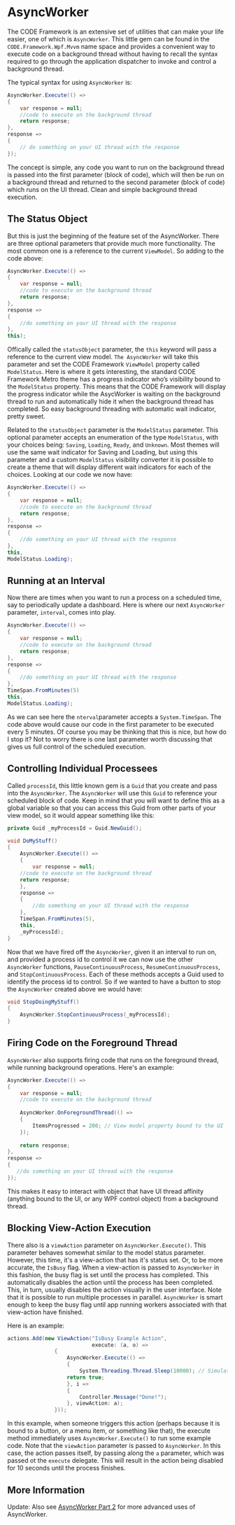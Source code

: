 # AsyncWorker 

The CODE Framework is an extensive set of utilities that can make your life easier, one of which is `AsyncWorker`. This little gem can be found in the `CODE.Framework.Wpf.Mvvm` name space and provides a convenient way to execute code on a background thread without having to recall the syntax required to go through the application dispatcher to invoke and control a background thread.

The typical syntax for using `AsyncWorker` is:

```C#
AsyncWorker.Execute(() =>
{
    var response = null;
    //code to execute on the background thread
    return response;
},
response =>
{
    // do something on your UI thread with the response
});
```

The concept is simple, any code you want to run on the background thread is passed into the first parameter (block of code), which will then be run on a background thread and returned to the second parameter (block of code) which runs on the UI thread. Clean and simple background thread execution.

## The Status Object

But this is just the beginning of the feature set of the AsyncWorker. There are three optional parameters that provide much more functionality. The most common one is a reference to the current `ViewModel`. So adding to the code above:

```C#
AsyncWorker.Execute(() =>
{
    var response = null;
    //code to execute on the background thread
    return response;
},
response =>
{
    //do something on your UI thread with the response
}, 
this);
```

Offically called the `statusObject` parameter, the `this` keyword will pass a reference to the current view model. `The AsyncWorker` will take this parameter and set the CODE Framework `ViewModel` property called `ModelStatus`. Here is where it gets interesting, the standard CODE Framework Metro theme has a progress indicator who’s visibility bound to the `ModelStatus` property. This means that the CODE Framework will display the progress indicator while the AsycWorker is waiting on the background thread to run and automatically hide it when the background thread has completed. So easy background threading with automatic wait indicator, pretty sweet.

Related to the `statusObject` parameter is the `ModelStatus` parameter. This optional parameter accepts an enumeration of the type `ModelStatus`, with your choices being: `Saving`, `Loading`, `Ready`, and `Unknown`. Most themes will use the same wait indicator for Saving and Loading, but using this parameter and a custom `ModelStatus` visibility converter it is possible to create a theme that will display different wait indicators for each of the choices. Looking at our code we now have:

```C#
AsyncWorker.Execute(() =>
{
    var response = null;
    //code to execute on the background thread
    return response;
},
response =>
{
    //do something on your UI thread with the response
},   
this, 
ModelStatus.Loading);
```

## Running at an Interval

Now there are times when you want to run a process on a scheduled time, say to periodically update a dashboard. Here is where our next `AsyncWorker` parameter, `interval`, comes into play.

```C#
AsyncWorker.Execute(() =>
{
    var response = null;
    //code to execute on the background thread
    return response;
},
response =>
{
    //do something on your UI thread with the response
},   
TimeSpan.FromMinutes(5)
this, 
ModelStatus.Loading);
```

As we can see here the `nterval`parameter accepts a `System.TimeSpan`. The code above would cause our code in the first parameter to be executed every 5 minutes. Of course you may be thinking that this is nice, but how do I stop it? Not to worry there is one last parameter worth discussing that gives us full control of the scheduled execution.

## Controlling Individual Processees 

Called `processId`, this little known gem is a `Guid` that you create and pass into the `AsyncWorker`. The `AsyncWorker` will use this `Guid` to reference your scheduled block of code. Keep in mind that you will want to define this as a global variable so that you can access this Guid from other parts of your view model, so it would appear something like this:

```C#
private Guid _myProcessId = Guid.NewGuid();

void DoMyStuff()
{
    AsyncWorker.Execute(() =>
    {
        var response = null;
	//code to execute on the background thread
	return response;
    },
    response =>
    {
        //do something on your UI thread with the response
    }, 
    TimeSpan.FromMinutes(5),
    this, 
    _myProcessId);
}
```

Now that we have fired off the `AsyncWorker`, given it an interval to run on, and provided a process id to control it we can now use the other `AsyncWorker` functions, `PauseContinuousProcess`, `ResumeContinuousProcess`, and `StopContinuousProcess`. Each of these methods accepts a Guid used to identify the process id to control. So if we wanted to have a button to stop the `AsyncWorker` created above we would have:

```C#
void StopDoingMyStuff()
{
    AsyncWorker.StopContinuousProcess(_myProcessId);
}
```

## Firing Code on the Foreground Thread

`AsyncWorker` also supports firing code that runs on the foreground thread, while running background operations. Here's an example:

```C#
AsyncWorker.Execute(() =>
{
    var response = null;
    //code to execute on the background thread
    
    AsyncWorker.OnForegroundThread(() => 
    {
        ItemsProgressed = 200; // View model property bound to the UI
    });
    
    return response;
},
response =>
{
   //do something on your UI thread with the response
});
```

This makes it easy to interact with object that have UI thread affinity (anything bound to the UI, or any WPF control object) from a background thread.

## Blocking View-Action Execution

There also is a `viewAction` parameter on `AsyncWorker.Execute()`. This parameter behaves somewhat similar to the model status parameter. However, this time, it's a view-action that has it's status set. Or, to be more accurate, the `IsBusy` flag. When a view-action is passed to `AsyncWorker` in this fashion, the busy flag is set until the process has completed. This automatically disables the action until the process has been completed. This, in turn, usually disables the action visually in the user interface. Note that it is possible to run multiple processes in parallel. `AsyncWorker` is smart enough to keep the busy flag until app running workers associated with that view-action have finished.

Here is an example:

```c#
actions.Add(new ViewAction("IsBusy Example Action",
                           execute: (a, o) =>
			   {
			       AsyncWorker.Execute(() =>
			       {
			           System.Threading.Thread.Sleep(10000); // Simulating something slow
				   return true;
			       }, i =>
			       {
			           Controller.Message("Done!");
			       }, viewAction: a);
			   }));
```

In this example, when someone triggers this action (perhaps because it is bound to a button, or a menu item, or something like that), the execute method immediately uses `AsyncWorker.Execute()` to run some example code. Note that the `viewAction` parameter is passed to `AsyncWorker`. In this case, the action passes itself, by passing along the `a` parameter, which was passed ot the `execute` delegate. This will result in the action being disabled for 10 seconds until the process finishes.

## More Information

Update: Also see [AsyncWorker Part 2](AsyncWorker%20Part%202) for more advanced uses of AsyncWorker.

